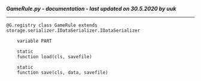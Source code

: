 ***GameRule.py - documentation - last updated on 30.5.2020 by uuk***
___

    @G.registry class GameRule extends storage.serializer.IDataSerializer.IDataSerializer

        variable PART

        static
        function load(cls, savefile)

        static
        function save(cls, data, savefile)